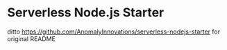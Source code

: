 # Serverless Node.js Starter

ditto https://github.com/AnomalyInnovations/serverless-nodejs-starter for original README
